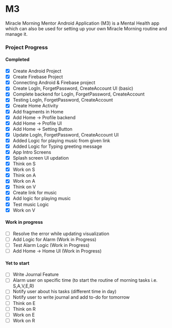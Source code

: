 # M3
Miracle Morning Mentor Android Application (M3) is a Mental Health app which can also be used for setting up your own Miracle Morning routine and manage it.

### Project Progress

#### Completed

- [x] Create Android Project
- [x] Create Firebase Project
- [x] Connecting Android & Firebase project
- [x] Create LogIn, ForgetPassword, CreateAccount UI (basic)
- [x] Complete backend for LogIn, ForgetPassword, CreateAccount
- [x] Testing LogIn, ForgetPassword, CreateAccount
- [x] Create Home Activity
- [x] Add fragments in Home
- [x] Add Home -> Profile backend
- [x] Add Home -> Profile UI
- [x] Add Home -> Setting Button
- [x] Update LogIn, ForgetPassword, CreateAccount UI
- [x] Added Logic for playing music from given link
- [x] Added Logic for Typing greeting message 
- [x] App Intro Screens
- [x] Splash screen UI updation
- [x] Think on S
- [x] Work on S
- [x] Think on A
- [x] Work on A
- [x] Think on V
- [x] Create link for music
- [x] Add logic for playing music
- [x] Test music Logic
- [x] Work on V

#### Work in progress

- [ ] Resolve the error while updating visualization
- [ ] Add Logic for Alarm (Work in Progress)
- [ ] Test Alarm Logic (Work in Progress)
- [ ] Add Home -> Home UI (Work in Progress)

#### Yet to start

- [ ] Write Journal Feature
- [ ] Alarm user on specific time (to start the routine of morning tasks i.e. S,A,V,E,R)
- [ ] Notify user about his tasks (different time in day)
- [ ] Notify user to write journal and add to-do for tomorrow
- [ ] Think on E
- [ ] Think on R
- [ ] Work on E
- [ ] Work on R
